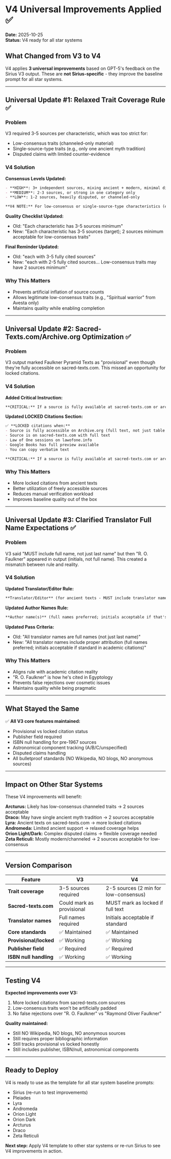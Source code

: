# V4 Universal Improvements Applied ✅

**Date:** 2025-10-25  
**Status:** V4 ready for all star systems

## What Changed from V3 to V4

V4 applies **3 universal improvements** based on GPT-5's feedback on the Sirius V3 output. These are **not Sirius-specific** - they improve the baseline prompt for all star systems.

---

## Universal Update #1: Relaxed Trait Coverage Rule ✅

### Problem
V3 required 3-5 sources per characteristic, which was too strict for:
- Low-consensus traits (channeled-only material)
- Single-source-type traits (e.g., only one ancient myth tradition)
- Disputed claims with limited counter-evidence

### V4 Solution
**Consensus Levels Updated:**
```markdown
- **HIGH**: 3+ independent sources, mixing ancient + modern, minimal disputes
- **MEDIUM**: 2-3 sources, or strong in one category only
- **LOW**: 1-2 sources, heavily disputed, or channeled-only

**V4 NOTE:** For low-consensus or single-source-type characteristics (e.g., channeled-only, single ancient myth), 2 sources minimum is acceptable. The 3-5 sources target applies primarily to high and medium consensus traits.
```

**Quality Checklist Updated:**
- Old: "Each characteristic has 3-5 sources minimum"
- New: "Each characteristic has 3-5 sources (target); 2 sources minimum acceptable for low-consensus traits"

**Final Reminder Updated:**
- Old: "each with 3-5 fully cited sources"
- New: "each with 2-5 fully cited sources... Low-consensus traits may have 2 sources minimum"

### Why This Matters
- Prevents artificial inflation of source counts
- Allows legitimate low-consensus traits (e.g., "Spiritual warrior" from Avesta only)
- Maintains quality while enabling completion

---

## Universal Update #2: Sacred-Texts.com/Archive.org Optimization ✅

### Problem
V3 output marked Faulkner Pyramid Texts as "provisional" even though they're fully accessible on sacred-texts.com. This missed an opportunity for locked citations.

### V4 Solution
**Added Critical Instruction:**
```markdown
**CRITICAL:** If a source is fully available at sacred-texts.com or archive.org with complete searchable text, you MUST treat it as `citation_status: "locked"` and include a `quote` + canonical locator. Do NOT use provisional mode for fully accessible sources.
```

**Updated LOCKED Citations Section:**
```markdown
✅ **LOCKED citations when:**
- Source is fully accessible on Archive.org (full text, not just table of contents)
- Source is on sacred-texts.com with full text
- Law of One sessions on lawofone.info
- Google Books has full preview available
- You can copy verbatim text

**CRITICAL:** If a source is fully available at sacred-texts.com or archive.org with complete searchable text, you MUST treat it as `citation_status: "locked"` and include a `quote` + canonical locator. Do NOT use provisional mode for fully accessible sources.
```

### Why This Matters
- More locked citations from ancient texts
- Better utilization of freely accessible sources
- Reduces manual verification workload
- Improves baseline quality out of the box

---

## Universal Update #3: Clarified Translator Full Name Expectations ✅

### Problem
V3 said "MUST include full name, not just last name" but then "R. O. Faulkner" appeared in output (initials, not full name). This created a mismatch between rule and reality.

### V4 Solution
**Updated Translator/Editor Rule:**
```markdown
**Translator/Editor** (for ancient texts - MUST include translator name with "(translator)" designation. If multiple translators exist, include all named. Avoid using E. A. Wallis Budge unless no other academically accepted translation is available; prefer Faulkner, Allen, etc. Example: "R. O. Faulkner (translator)" or "Raymond Oliver Faulkner (translator)")
```

**Updated Author Names Rule:**
```markdown
**Author name(s)** (full names preferred; initials acceptable if that's how the translator is commonly cited in academic literature, e.g., "R. O. Faulkner" is acceptable)
```

**Updated Pass Criteria:**
- Old: "All translator names are full names (not just last name)"
- New: "All translator names include proper attribution (full names preferred; initials acceptable if standard in academic citations)"

### Why This Matters
- Aligns rule with academic citation reality
- "R. O. Faulkner" is how he's cited in Egyptology
- Prevents false rejections over cosmetic issues
- Maintains quality while being pragmatic

---

## What Stayed the Same

✅ **All V3 core features maintained:**
- Provisional vs locked citation status
- Publisher field required
- ISBN null handling for pre-1967 sources
- Astronomical component tracking (A/B/C/unspecified)
- Disputed claims handling
- All bulletproof standards (NO Wikipedia, NO blogs, NO anonymous sources)

---

## Impact on Other Star Systems

These V4 improvements will benefit:

**Arcturus:** Likely has low-consensus channeled traits → 2 sources acceptable  
**Draco:** May have single ancient myth tradition → 2 sources acceptable  
**Lyra:** Ancient texts on sacred-texts.com → more locked citations  
**Andromeda:** Limited ancient support → relaxed coverage helps  
**Orion Light/Dark:** Complex disputed claims → flexible coverage needed  
**Zeta Reticuli:** Mostly modern/channeled → 2 sources acceptable for low-consensus  

---

## Version Comparison

| Feature | V3 | V4 |
|---------|----|----|
| **Trait coverage** | 3-5 sources required | 2-5 sources (2 min for low-consensus) |
| **Sacred-texts.com** | Could mark as provisional | MUST mark as locked if full text |
| **Translator names** | Full names required | Initials acceptable if standard |
| **Core standards** | ✅ Maintained | ✅ Maintained |
| **Provisional/locked** | ✅ Working | ✅ Working |
| **Publisher field** | ✅ Required | ✅ Required |
| **ISBN null handling** | ✅ Working | ✅ Working |

---

## Testing V4

**Expected improvements over V3:**
1. More locked citations from sacred-texts.com sources
2. Low-consensus traits won't be artificially padded
3. No false rejections over "R. O. Faulkner" vs "Raymond Oliver Faulkner"

**Quality maintained:**
- Still NO Wikipedia, NO blogs, NO anonymous sources
- Still requires proper bibliographic information
- Still tracks provisional vs locked honestly
- Still includes publisher, ISBN/null, astronomical components

---

## Ready to Deploy

V4 is ready to use as the template for all star system baseline prompts:
- Sirius (re-run to test improvements)
- Pleiades
- Lyra
- Andromeda
- Orion Light
- Orion Dark
- Arcturus
- Draco
- Zeta Reticuli

**Next step:** Apply V4 template to other star systems or re-run Sirius to see V4 improvements in action.
